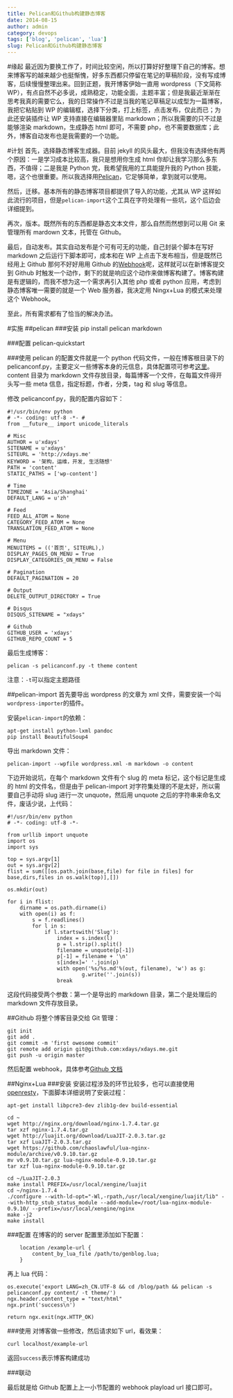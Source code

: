 ```yaml
---
title: Pelican和Github构建静态博客
date: 2014-08-15
author: admin
category: devops
tags: ['blog', 'pelican', 'lua']
slug: Pelican和Github构建静态博客
---
```


#缘起
最近因为要换工作了，时间比较空闲，所以打算好好整理下自己的博客。想来博客写的越来越少也挺惭愧，好多东西都只停留在笔记的草稿阶段，没有写成博客，后续慢慢整理出来。回到正题，我开博客伊始一直用 wordpress（下文简称 WP），有点自然不必多说，成熟稳定，功能全面，主题丰富；但是我最近渐渐在思考我真的需要它么，我的日常操作不过是当我的笔记草稿足以成型为一篇博客，我把它粘贴到 WP 的编辑框，选择下分类，打上标签，点击发布，仅此而已；为此还安装插件让 WP 支持直接在编辑器里贴 markdown；所以我需要的只不过是能够渲染 markdown，生成静态 html 即可，不需要 php，也不需要数据库；此外，博客自动发布也是我需要的一个功能。

#计划
首先，选择静态博客生成器。目前 jekyll 的风头最大，但我没有选择他有两个原因：一是学习成本比较高，我只是想用你生成 html 你却让我学习那么多东西，不值得；二是我是 Python 党，我希望我用的工具能提升我的 Python 技能，嗯，这个也很重要。所以我选择用[Pelican](http://getpelican.com)，它足够简单，拿到就可以使用。

然后，迁移。基本所有的静态博客项目都提供了导入的功能，尤其从 WP 这样如此流行的项目，但是`pelican-import`这个工具在字符处理有一些坑，这个后边会详细提到。

再次，版本。既然所有的东西都是静态文本文件，那么自然而然想到可以用 Git 来管理所有 mardown 文本，托管在 Github。

最后，自动发布。其实自动发布是个可有可无的功能，自己封装个脚本在写好 markdown 之后运行下脚本即可，成本和在 WP 上点击下发布相当，但是既然已经用上 Github 那何不好好用用 Github 的[Webhook](https://developer.github.com/webhooks/)呢，这样就可以在新博客提交到 Github 时触发一个动作，剩下的就是响应这个动作来做博客构建了。博客构建是有逻辑的，而我不想为这一个需求再引入其他 php 或者 python 应用，考虑到静态博客唯一需要的就是一个 Web 服务器，我决定用 Ningx+Lua 的模式来处理这个 Webhook。

至此，所有需求都有了恰当的解决办法。

#实施
##pelican ###安装
pip install pelican markdown

###配置
pelican-quickstart

###使用
pelican 的配置文件就是一个 python 代码文件，一般在博客根目录下的 pelicanconf.py，主要定义一些博客本身的元信息，具体配置项可参考[这里](http://docs.getpelican.com/en/3.4.0/settings.html)。content 目录为 markdown 文件存放目录，每篇博客一个文件，在每篇文件得开头写一些 meta 信息，指定标题，作者，分类，tag 和 slug 等信息。

修改 pelicanconf.py，我的配置内容如下：

```
#!/usr/bin/env python
# -*- coding: utf-8 -*- #
from __future__ import unicode_literals

# Misc
AUTHOR = u'xdays'
SITENAME = u'xdays'
SITEURL = 'http://xdays.me'
KEYWORD = '架构，运维，开发, 生活随想'
PATH = 'content'
STATIC_PATHS = ['wp-content']

# Time
TIMEZONE = 'Asia/Shanghai'
DEFAULT_LANG = u'zh'

# Feed
FEED_ALL_ATOM = None
CATEGORY_FEED_ATOM = None
TRANSLATION_FEED_ATOM = None

# Menu
MENUITEMS = (('首页', SITEURL),)
DISPLAY_PAGES_ON_MENU = True
DISPLAY_CATEGORIES_ON_MENU = False

# Pagination
DEFAULT_PAGINATION = 20

# Output
DELETE_OUTPUT_DIRECTORY = True

# Disqus
DISQUS_SITENAME = "xdays"

# Github
GITHUB_USER = 'xdays'
GITHUB_REPO_COUNT = 5
```

最后生成博客：

    pelican -s pelicanconf.py -t theme content

注意：`-t`可以指定主题路径

##pelican-import
首先要导出 wordpress 的文章为 xml 文件，需要安装一个叫`wordpress-importer`的插件。

安装`pelican-import`的依赖：

    apt-get install python-lxml pandoc
    pip install BeautifulSoup4

导出 markdown 文件：

    pelican-import --wpfile wordpress.xml -m markdown -o content

下边开始说坑，在每个 markdown 文件有个 slug 的 meta 标记，这个标记是生成的 html 的文件名，但是由于 pelican-import 对字符集处理的不是太好，所以需要自己手动将 slug 进行一次 unquote，然后用 unquote 之后的字符串来命名文件，废话少说，上代码：

```
#!/usr/bin/env python
# -*- coding: utf-8 -*-

from urllib import unquote
import os
import sys

top = sys.argv[1]
out = sys.argv[2]
flist = sum([[os.path.join(base,file) for file in files] for base,dirs,files in os.walk(top)],[])

os.mkdir(out)

for i in flist:
    dirname = os.path.dirname(i)
    with open(i) as f:
        s = f.readlines()
        for l in s:
            if l.startswith('Slug'):
                index = s.index(l)
                p = l.strip().split()
                filename = unquote(p[-1])
                p[-1] = filename + '\n'
                s[index]=' '.join(p)
                with open('%s/%s.md'%(out, filename), 'w') as g:
                        g.write(''.join(s))
                break
```

这段代码接受两个参数：第一个是导出的 markdown 目录，第二个是处理后的 markdown 文件存放目录。

##Github
将整个博客目录交给 Git 管理：

```
git init
git add .
git commit -m 'first owesome commit'
git remote add origin git@github.com:xdays/xdays.me.git
git push -u origin master
```

然后配置 webhook，具体参考[Github 文档](https://developer.github.com/webhooks/)

##Nginx+Lua ###安装
安装过程涉及的环节比较多，也可以直接使用[openresty](http://openresty.org/)，下面脚本详细说明了安装过程：

```
apt-get install libpcre3-dev zlib1g-dev build-essential

cd ~
wget http://nginx.org/download/nginx-1.7.4.tar.gz
tar xzf nginx-1.7.4.tar.gz
wget http://luajit.org/download/LuaJIT-2.0.3.tar.gz
tar xzf LuaJIT-2.0.3.tar.gz
wget https://github.com/chaoslawful/lua-nginx-module/archive/v0.9.10.tar.gz
mv v0.9.10.tar.gz lua-nginx-module-0.9.10.tar.gz
tar xzf lua-nginx-module-0.9.10.tar.gz

cd ~/LuaJIT-2.0.3
make install PREFIX=/usr/local/xengine/luajit
cd ~/nginx-1.7.4
./configure --with-ld-opt="-Wl,-rpath,/usr/local/xengine/luajit/lib" --with-http_stub_status_module --add-module=/root/lua-nginx-module-0.9.10/ --prefix=/usr/local/xengine/nginx
make -j2
make install
```

###配置
在博客的的 server 配置里添加如下配置：

```
    location /example-url {
        content_by_lua_file /path/to/genblog.lua;
    }
```

再上 lua 代码：

```
os.execute('export LANG=zh_CN.UTF-8 && cd /blog/path && pelican -s pelicanconf.py content/ -t theme/')
ngx.header.content_type = "text/html"
ngx.print('success\n')

return ngx.exit(ngx.HTTP_OK)
```

###使用
对博客做一些修改，然后请求如下 url，看效果：

    curl localhost/example-url

返回`success`表示博客构建成功

###联动

最后就是给 Github 配置上上一小节配置的 webhook playload url 接口即可。
